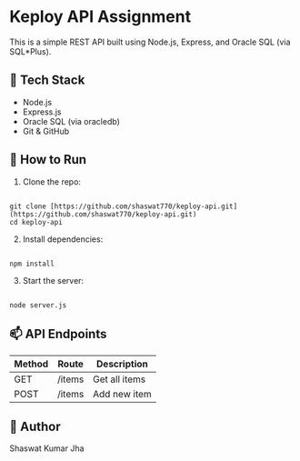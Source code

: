 
# Keploy API Assignment

This is a simple REST API built using Node.js, Express, and Oracle SQL (via SQL*Plus).

## 🔧 Tech Stack

- Node.js
- Express.js
- Oracle SQL (via oracledb)
- Git & GitHub

## 🚀 How to Run

1. Clone the repo:
```

git clone [https://github.com/shaswat770/keploy-api.git](https://github.com/shaswat770/keploy-api.git)
cd keploy-api

```

2. Install dependencies:
```

npm install

```

3. Start the server:
```

node server.js

```

## 📫 API Endpoints

| Method | Route        | Description        |
|--------|--------------|--------------------|
| GET    | /items       | Get all items      |
| POST   | /items       | Add new item       |

## 📄 Author

Shaswat Kumar Jha
```

